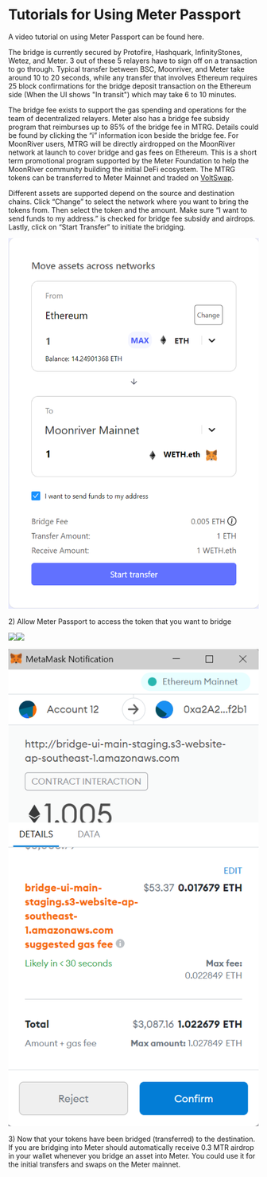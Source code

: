 # Tutorials for Using Meter Passport

A video tutorial on using Meter Passport can be found here.

The bridge is currently secured by Protofire, Hashquark, InfinityStones, Wetez, and Meter.  3 out of these 5 relayers have to sign off on a transaction to go through.  Typical transfer between BSC, Moonriver, and Meter take around 10 to 20 seconds, while any transfer that involves Ethereum requires 25 block confirmations for the bridge deposit transaction on the Ethereum side \(When the UI shows "In transit"\) which may take 6 to 10 minutes.  

The bridge fee exists to support the gas spending and operations for the team of decentralized relayers.  Meter also has a bridge fee subsidy program that reimburses up to 85% of the bridge fee in MTRG.  Details could be found by clicking the “i” information icon beside the bridge fee.  For MoonRiver users, MTRG will be directly airdropped on the MoonRiver network at launch to cover bridge and gas fees on Ethereum.  This is a short term promotional program supported by the Meter Foundation to help the MoonRiver community building the initial DeFi ecosystem.  The MTRG tokens can be transferred to Meter Mainnet and traded on [VoltSwap](https://voltswap.finance). 

Different assets are supported depend on the source and destination chains.  Click “Change” to select the network where you want to bring the tokens from. Then select the token and the amount. Make sure “I want to send funds to my address.” is checked for bridge fee subsidy and airdrops.  Lastly, click on “Start Transfer” to initiate the bridging.

![](../.gitbook/assets/image%20%2813%29.png)

2\) Allow Meter Passport to access the token that you want to bridge

![](file:///C:/Users/zhuxh/AppData/Local/Temp/msohtmlclip1/01/clip_image006.jpg)![](file:///C:/Users/zhuxh/AppData/Local/Temp/msohtmlclip1/01/clip_image008.gif)

![Allow Bridge Contract to Spend the Tokens](../.gitbook/assets/image.png)

3\) Now that your tokens have been bridged \(transferred\) to the destination.  If you are bridging into Meter should automatically receive 0.3 MTR airdrop in your wallet whenever you bridge an asset into Meter.  You could use it for the initial transfers and swaps on the Meter mainnet. 

